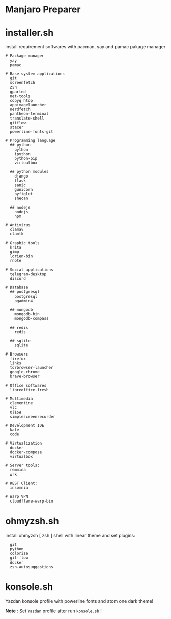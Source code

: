 # Manjaro Preparer

# installer.sh
install requirement softwares with pacman, yay and pamac pakage manager

```
# Package manager
  yay 
  pamac

# Base system applications
  git 
  screenfetch 
  zsh 
  gparted 
  net-tools 
  copyq htop 
  appimagelauncher 
  nerdfetch 
  pantheon-terminal 
  translate-shell
  gitflow 
  stacer
  powerline-fonts-git

# Programming language
  ## python
    python 
    ipython 
    python-pip 
    virtualbox

  ## python modules
    django 
    flask 
    sanic 
    gunicorn 
    pyfiglet 
    shecan

  ## nodejs
    nodejs 
    npm

# Antivirus
  clamav
  clamtk

# Graphic tools
  krita 
  gimp
  lorien-bin 
  rnote

# Social applications
  telegram-desktop 
  discord

# Database
  ## postgresql
    postgresql 
    pgadmin4

  ## mongodb
    mongodb-bin 
    mongodb-compass

  ## redis
    redis

  ## sqlite
    sqlite

# Browsers
  firefox 
  links 
  torbrowser-launcher
  google-chrome
  brave-browser

# Office softwares
  libreoffice-fresh

# Multimedia 
  clementine 
  vlc 
  elisa 
  simplescreenrecorder

# Development IDE
  kate 
  code

# Virtualization
  docker 
  docker-compose
  virtualbox

# Server tools:
  remmina
  wrk
 
# REST Client:
  insomnia

# Warp VPN
  cloudflare-warp-bin
```

# ohmyzsh.sh
install ohmyzsh [ zsh ] shell with linear theme and set plugins:

```
  git 
  python 
  colorize 
  git-flow 
  docker 
  zsh-autosuggestions 
```

# konsole.sh
Yazdan konsole profile with powerline fonts and atom one dark theme!

**Note** : Set `Yazdan` profile after run `konsole.sh` ! 
